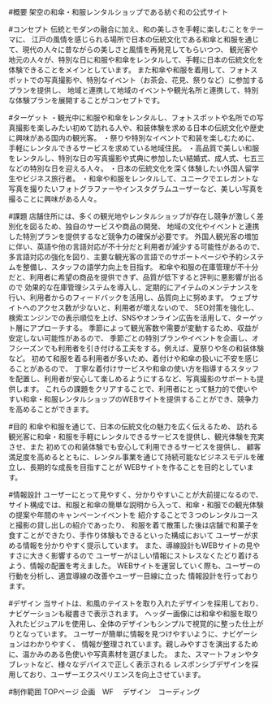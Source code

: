 #概要
架空の和傘・和服レンタルショップである紡ぐ和の公式サイト
		
#コンセプト
伝統とモダンの融合に加え、和の美しさを手軽に楽しむことをテーマに、
江戸の風情を感じられる場所で日本の伝統文化である和傘と和服を通じて、現代の人々に昔ながらの美しさと風情を再発見してもらいつつ、
観光客や地元の人々が、特別な日に和服や和傘をレンタルして、手軽に日本の伝統文化を体験できることをメインとしています。
また和傘や和服を着用して、フォトスポットでの写真撮影や、特別なイベント（お茶会、花見、祭りなど）に参加するプランを提供し、
地域と連携して地域のイベントや観光名所と連携して、特別な体験プランを展開することがコンセプトです。
		
#ターゲット
・観光中に和服や和傘をレンタルし、フォトスポットや名所での写真撮影を楽しみたい初めて訪れる人や、和装体験を求める日本の伝統文化や歴史に興味がある国内の観光客。
・祭りや特別なイベントで和装を楽しむために、手軽にレンタルできるサービスを求めている地域住民。
・高品質で美しい和服をレンタルし、特別な日の写真撮影や式典に参加したい結婚式、成人式、七五三などの特別な日を迎える人々。
・日本の伝統文化を深く体験したい外国人留学生やビジネス旅行者。
・和傘や和服をレンタルして、ユニークでエレガントな写真を撮りたいフォトグラファーやインスタグラムユーザーなど、美しい写真を撮ることに興味がある人々。

		
#課題
店舗住所には、多くの観光地やレンタルショップが存在し競争が激しく差別化を図るため、独自のサービスや商品の開発、
地域の文化やイベントと連携した特別プランを提供するなど競争力の確保が必要です。
外国人観光客の増加に伴い、英語や他の言語対応が不十分だと利用者が減少する可能性があるので、
多言語対応の強化を図り、主要な観光客の言語でのサポートページや予約システムを整備し、スタッフの語学力向上を目指す。
和傘や和服の在庫管理が不十分だと、利用者に希望の商品を提供できず、品質が低下すると評判に悪影響が出るので
効果的な在庫管理システムを導入し、定期的にアイテムのメンテナンスを行い、利用者からのフィードバックを活用し、品質向上に努めます。
ウェブサイトへのアクセス数が少ないと、利用者が増えないので、
SEO対策を強化し、検索エンジンでの表示順位を上げ、SNSやオンライン広告を活用して、ターゲット層にアプローチする。
季節によって観光客数や需要が変動するため、収益が安定しない可能性があるので、
季節ごとの特別プランやイベントを企画し、オフシーズンでも利用者を引き付ける工夫をする。例えば、夏祭りや冬の和装体験など。
初めて和服を着る利用者が多いため、着付けや和傘の扱いに不安を感じることがあるので、
丁寧な着付けサービスや和傘の使い方を指導するスタッフを配置し、利用者が安心して楽しめるようにするなど、写真撮影のサポートも提供します。
これらの課題をクリアすることで、利用者にとって魅力的で使いやすい和傘・和服レンタルショップのWEBサイトを提供することができ、競争力を高めることができます。

		
#目的
和傘や和服を通じて、日本の伝統文化の魅力を広く伝えるため、
訪れる観光客に和傘・和服を手軽にレンタルできるサービスを提供し、観光体験を充実させ、また
初めての和装体験でも安心して利用できるサービスを提供し、
顧客満足度を高めるとともに、レンタル事業を通じて持続可能なビジネスモデルを確立し、長期的な成長を目指すことが
WEBサイトを作ることを目的としています。

#情報設計
ユーザーにとって見やすく、分かりやすいことが大前提になるので、
サイト構成では、和服と和傘の簡単な説明から入って、和傘・和服での観光体験の提案や年間のキャンペーンイベントを
紹介することで３つのレンタルコースと撮影の貸し出しの紹介であったり、
和服を着て散策した後は店舗で和菓子を食すことができたり、手作り体験もできるといった構成において
ユーザーが求める情報を分かりやすく提示しています。 
また、導線設計もWEBサイトの見やすさに大きく影響するので
ユーザーがほしい情報にストレスなくたどり着けるよう、情報の配置を考えました。
WEBサイトを運営していく際も、ユーザーの行動を分析し、適宜導線の改善やユーザー目線に立った
情報設計を行っております。


#デザイン
当サイトは、和風のテイストを取り入れたデザインを採用しており、ナビゲーションも縦書きで表示されます。
ヘッダー画像には和傘や和服を取り入れたビジュアルを使用し、全体のデザインもシンプルで視覚的に整った仕上がりとなっています。
ユーザーが簡単に情報を見つけやすいように、ナビゲーションはわかりやすく、
情報が整理されています。親しみやすさを演出するために、温かみのある色使いや写真素材を選びました。
また、スマートフォンやタブレットなど、様々なデバイスで正しく表示される
レスポンシブデザインを採用しており、ユーザーエクスペリエンスを向上させています。


#制作範囲
TOPページ
企画　WF 　デザイン　コーディング
